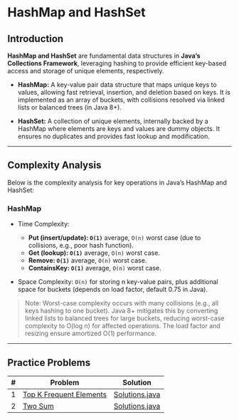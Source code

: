 # HashMap and HashSet

## Introduction

**HashMap and HashSet** are fundamental data structures in **Java’s Collections Framework**, leveraging hashing to
provide
efficient key-based access and storage of unique elements, respectively.

- **HashMap:** A key-value pair data structure that maps unique keys to values, allowing fast retrieval, insertion, and
  deletion based on keys. It is implemented as an array of buckets, with collisions resolved via linked lists or
  balanced trees (in Java 8+).

- **HashSet:** A collection of unique elements, internally backed by a HashMap where elements are keys and values are
  dummy objects. It ensures no duplicates and provides fast lookup and modification.

---

## Complexity Analysis

Below is the complexity analysis for key operations in Java’s HashMap and HashSet:

### HashMap

- Time Complexity:
    - **Put (insert/update): `O(1)`**  average, `O(n)` worst case (due to collisions, e.g., poor hash function).
    - **Get (lookup): `O(1)`** average, `O(n)` worst case.
    - **Remove: `O(1)`** average, `O(n)` worst case.
    - **ContainsKey: `O(1)`** average, `O(n)` worst case.

- Space Complexity: `O(n)` for storing n key-value pairs, plus additional space for buckets (depends on load factor,
  default
  0.75 in Java).

> Note: Worst-case complexity occurs with many collisions (e.g., all keys hashing to one bucket). Java 8+ mitigates this
> by converting linked lists to balanced trees for large buckets, reducing worst-case complexity to O(log n) for
> affected
> operations. The load factor and resizing ensure amortized O(1) performance.

---

## Practice Problems

| # | Problem                                                                           | Solution                           |
|---|-----------------------------------------------------------------------------------|------------------------------------|
| 1 | [Top K Frequent Elements](https://leetcode.com/problems/top-k-frequent-elements/) | [Solutions.java](./Solutions.java) |
| 2 | [Two Sum](https://leetcode.com/problems/two-sum/)                                 | [Solutions.java](./Solutions.java) |
